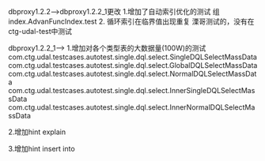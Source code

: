 dbproxy1.2.2--&gt;dbproxy1.2.2\_1更改
1.增加了自动索引优化的测试
组index.AdvanFuncIndex.test
2. 循环索引在临界值出现重复
溧哥测试的，没有在ctg-udal-test中测试

dbproxy1.2.2\_1--&gt;
1.增加对各个类型表的大数据量\(100W\)的测试
com.ctg.udal.testcases.autotest.single.dql.select.SingleDQLSelectMassData
com.ctg.udal.testcases.autotest.single.dql.select.GlobalDQLSelectMassData
com.ctg.udal.testcases.autotest.single.dql.select.NormalDQLSelectMassData
com.ctg.udal.testcases.autotest.single.dql.select.InnerSingleDQLSelectMassData
com.ctg.udal.testcases.autotest.single.dql.select.InnerNormalDQLSelectMassData

2.增加hint explain

3.增加hint insert into

